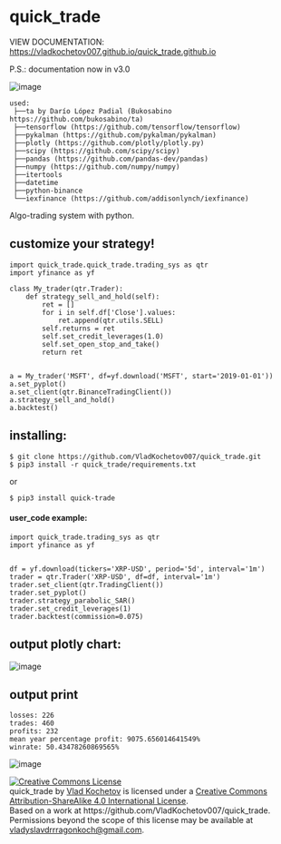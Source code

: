 # quick_trade

VIEW DOCUMENTATION: https://vladkochetov007.github.io/quick_trade.github.io

P.S.: documentation now in v3.0

![image](https://github.com/VladKochetov007/quick_trade/blob/master/logo_with_slogan.PNG?raw=true)


```
used:
 ├──ta by Darío López Padial (Bukosabino   https://github.com/bukosabino/ta)
 ├──tensorflow (https://github.com/tensorflow/tensorflow)
 ├──pykalman (https://github.com/pykalman/pykalman)
 ├──plotly (https://github.com/plotly/plotly.py)
 ├──scipy (https://github.com/scipy/scipy)
 ├──pandas (https://github.com/pandas-dev/pandas)
 ├──numpy (https://github.com/numpy/numpy)
 ├──itertools
 ├──datetime
 ├──python-binance
 └──iexfinance (https://github.com/addisonlynch/iexfinance)
```

Algo-trading system with python.

## customize your strategy!

```
import quick_trade.quick_trade.trading_sys as qtr
import yfinance as yf

class My_trader(qtr.Trader):
    def strategy_sell_and_hold(self):
        ret = []
        for i in self.df['Close'].values:
            ret.append(qtr.utils.SELL)
        self.returns = ret
        self.set_credit_leverages(1.0)
        self.set_open_stop_and_take()
        return ret


a = My_trader('MSFT', df=yf.download('MSFT', start='2019-01-01'))
a.set_pyplot()
a.set_client(qtr.BinanceTradingClient())
a.strategy_sell_and_hold()
a.backtest()
```

## installing:

```
$ git clone https://github.com/VladKochetov007/quick_trade.git
$ pip3 install -r quick_trade/requirements.txt
```

or

```
$ pip3 install quick-trade
```

#### user_code example:

```
import quick_trade.trading_sys as qtr
import yfinance as yf


df = yf.download(tickers='XRP-USD', period='5d', interval='1m')
trader = qtr.Trader('XRP-USD', df=df, interval='1m')
trader.set_client(qtr.TradingClient())
trader.set_pyplot()
trader.strategy_parabolic_SAR()
trader.set_credit_leverages(1)
trader.backtest(commission=0.075)
```

## output plotly chart:
![image](https://i.ibb.co/WzxXNY7/Unknown.png)

## output print

```
losses: 226
trades: 460
profits: 232
mean year percentage profit: 9075.656014641549%
winrate: 50.43478260869565%
```



![image](https://i.ibb.co/mFLDJsX/IMG-5613.png)

<a rel="license" href="http://creativecommons.org/licenses/by-sa/4.0/">
<img alt="Creative Commons License" 
src="https://i.creativecommons.org/l/by-sa/4.0/88x31.png" />
</a><br/>
<span  property="dct:title">quick_trade</span> by 
<a 
href="https://github.com/VladKochetov007" 
rel="cc:attributionURL">Vlad Kochetov</a> is licensed under a <a 
href="http://creativecommons.org/licenses/by-sa/4.0/">
Creative Commons Attribution-ShareAlike 4.0 International License</a>.
<br />Based on a work at 
<a 
rel="dct:source">https://github.com/VladKochetov007/quick_trade</a>.
<br />Permissions beyond the scope of this license may be available at
<a
        href="vladyslavdrrragonkoch@gmail.com"
        rel="cc:morePermissions">vladyslavdrrragonkoch@gmail.com</a>.
